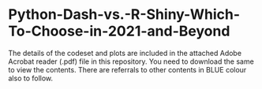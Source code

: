# Python-Dash-vs.-R-Shiny-Which-To-Choose-in-2021-and-Beyond

The details of the codeset and plots are included in the attached Adobe Acrobat reader (.pdf) file in this repository. 
You need to download the same to view the contents. There are referrals to other contents in BLUE colour also to follow.
